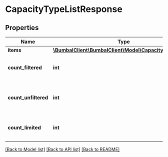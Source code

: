 # CapacityTypeListResponse

## Properties
Name | Type | Description | Notes
------------ | ------------- | ------------- | -------------
**items** | [**\BumbalClient\BumbalClient\Model\CapacityTypeModel[]**](CapacityTypeModel.md) |  | [optional] 
**count_filtered** | **int** | Count of total items with filters in place | [optional] 
**count_unfiltered** | **int** | Count of total items without filters in place | [optional] 
**count_limited** | **int** | Count of items with limit in place | [optional] 

[[Back to Model list]](../README.md#documentation-for-models) [[Back to API list]](../README.md#documentation-for-api-endpoints) [[Back to README]](../README.md)


